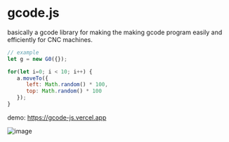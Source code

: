 # gcode.js

basically a gcode library for making the making gcode program easily and efficiently for CNC machines.

```javascript
// example
let g = new G0({});

for(let i=0; i < 10; i++) {
   a.moveTo({ 
      left: Math.random() * 100,
      top: Math.random() * 100 
   });
}
```

demo: https://gcode-js.vercel.app

![image](https://user-images.githubusercontent.com/87947051/185802527-f03e7aba-45ed-4eb0-a6cd-f2f31048912f.png)


